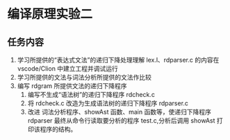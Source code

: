 # 编译原理实验二

## 任务内容

1. 学习所提供的“表达式文法”的递归下降处理理解 lex.l、rdparser.c 的内容在 vscode/Clion 中建立工程并调试运行
2. 学习所提供的文法与词法分析所提供的文法作比较
3. 编写 rdgram 所提供文法的递归下降程序
   1. 编写不生成“语法树”的递归下降程序 rdcheck.c
   2. 将 rdcheck.c 改造为生成语法树的递归下降程序 rdparser.c
   3. 改进 词法分析程序、showAst 函数、main 函数等，使递归下降程序 rdparser 最终从命令行读取要分析的程序 test.c,分析后调用 showAst 打印该程序的结构。